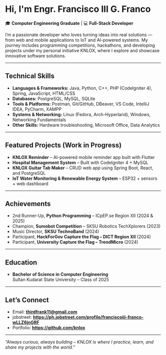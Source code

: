 
# Hi, I'm Engr. Francisco III G. Franco  

🎓 **Computer Engineering Graduate** | 💻 **Full-Stack Developer** 

I’m a passionate developer who loves turning ideas into real solutions — from web and mobile applications to IoT and AI-powered systems. My journey includes programming competitions, hackathons, and developing projects under my personal initiative KNLOX, where I explore and showcase innovative software solutions.

---

## Technical Skills
- **Languages & Frameworks:** Java, Python, C++, PHP (CodeIgniter 4), Spring, JavaScript, HTML/CSS  
- **Databases:** PostgreSQL, MySQL, SQLite  
- **Tools & Platforms:** Postman, Git/GitHub, DBeaver, VS Code, IntelliJ IDEA, PyCharm, XAMPP  
- **Systems & Networking:** Linux (Fedora, Arch-Hyperland), Windows, Networking Fundamentals  
- **Other Skills:** Hardware troubleshooting, Microsoft Office, Data Analytics  

---

## Featured Projects (Work in Progress)
- **KNLOX Reminder** – AI-powered mobile reminder app built with Flutter  
- **Hospital Management System** – Built with CodeIgniter 4 + MySQL  
- **KNLOX Guitar Tab Maker** – CRUD web app using Spring Boot, React, and PostgreSQL  
- **IoT Water Monitoring & Renewable Energy System** – ESP32 + sensors + web dashboard  

---

## Achievements
- 2nd Runner-Up, **Python Programming** – ICpEP.se Region XII (2024 & 2025)  
- Champion, **Sumobot Competition** – SKSU Robotics TechXplorers (2023)  
- Music Director, **SKSU TechnoBand** (2024)  
- Participant, **HackForGov Capture the Flag – DICT Region XII** (2024)
- Participant, **University Capture the Flag – TrendMicro** (2024) 

---

## Education
- **Bachelor of Science in Computer Engineering**  
  Sultan Kudarat State University – Class of 2025  

---

## Let’s Connect
- Email: **thirdfrank11@gmail.com**  
- jobstreet: **https://ph.jobstreet.com/profile/franciscoiii-franco-wLLZ6jnGRF**  
- Portfolio: **https://github.com/knlox**

---

*“Always curious, always building – KNLOX is where I practice, learn, and share my projects with the world.”*

